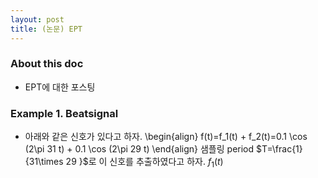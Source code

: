 ```yaml
--- 
layout: post 
title: (논문) EPT 
--- 
```


### About this doc 

- EPT에 대한 포스팅 

### Example 1. Beatsignal 

- 아래와 같은 신호가 있다고 하자. 
\begin{align}
f(t)=f_1(t) + f_2(t)=0.1 \cos (2\pi 31 t) + 0.1 \cos (2\pi 29 t) 
\end{align}
샘플링 period $T=\frac{1}{31\times 29 }$로 이 신호를 추출하였다고 하자. $f_1(t)$
